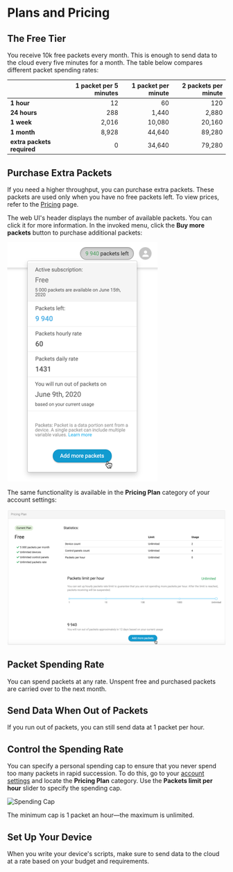 # Plans and Pricing

## The Free Tier

You receive 10k free packets every month. This is enough to send data to the cloud every five minutes for a month. The table below compares different packet spending rates:

|                            | 1 packet per 5 minutes | 1 packet per minute | 2 packets per minute |
| -------------------------- | ---------------------: | ------------------: | -------------------: |
| **1 hour**                 |                     12 |                  60 |                  120 |
| **24 hours**               |                    288 |               1,440 |                2,880 |
| **1 week**                 |                  2,016 |              10,080 |               20,160 |
| **1 month**                |                  8,928 |              44,640 |               89,280 |
| **extra packets required** |                      0 |              34,640 |               79,280 |

## Purchase Extra Packets

If you need a higher throughput, you can purchase extra packets. These packets are used only when you have no free packets left. To view prices, refer to the [Pricing](https://cloud4rpi.io/home#pricing) page.

The web UI's header displays the number of available packets. You can click it for more information. In the invoked menu, click the **Buy more packets** button to purchase additional packets:

![Buy Packets](/res/managePackets/buy.png)

The same functionality is available in the **Pricing Plan** category of your account settings:

![Account Settings](/res/managePackets/account-settings.png)

## Packet Spending Rate

You can spend packets at any rate. Unspent free and purchased packets are carried over to the next month.

## Send Data When Out of Packets

If you run out of packets, you can still send data at 1 packet per hour.

## Control the Spending Rate

You can specify a personal spending cap to ensure that you never spend too many packets in rapid succession. To do this, go to your [account settings](https://stage.cloud4rpi.io/account) and locate the **Pricing Plan** category. Use the **Packets limit per hour** slider to specify the spending cap.

![Spending Cap](/res/managePackets/spending-cap.png)

The minimum cap is 1 packet an hour&mdash;the maximum is unlimited.

## Set Up Your Device

When you write your device's scripts, make sure to send data to the cloud at a rate based on your budget and requirements.
